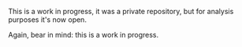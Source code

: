 This is a work in progress, it was a private repository, but for analysis purposes it's now open. 

Again, bear in mind: this is a work in progress.
